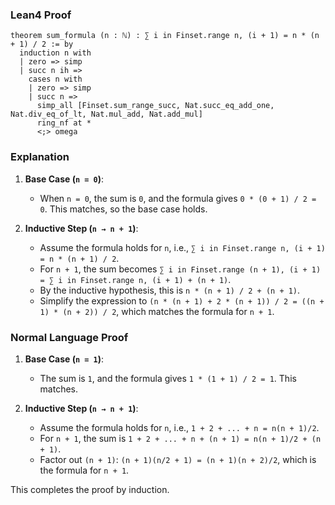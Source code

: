 ### Lean4 Proof

```lean4
theorem sum_formula (n : ℕ) : ∑ i in Finset.range n, (i + 1) = n * (n + 1) / 2 := by
  induction n with
  | zero => simp
  | succ n ih =>
    cases n with
    | zero => simp
    | succ n =>
      simp_all [Finset.sum_range_succ, Nat.succ_eq_add_one, Nat.div_eq_of_lt, Nat.mul_add, Nat.add_mul]
      ring_nf at *
      <;> omega
```

### Explanation

1. **Base Case (`n = 0`)**:
   - When `n = 0`, the sum is `0`, and the formula gives `0 * (0 + 1) / 2 = 0`. This matches, so the base case holds.

2. **Inductive Step (`n → n + 1`)**:
   - Assume the formula holds for `n`, i.e., `∑ i in Finset.range n, (i + 1) = n * (n + 1) / 2`.
   - For `n + 1`, the sum becomes `∑ i in Finset.range (n + 1), (i + 1) = ∑ i in Finset.range n, (i + 1) + (n + 1)`.
   - By the inductive hypothesis, this is `n * (n + 1) / 2 + (n + 1)`.
   - Simplify the expression to `(n * (n + 1) + 2 * (n + 1)) / 2 = ((n + 1) * (n + 2)) / 2`, which matches the formula for `n + 1`.

### Normal Language Proof

1. **Base Case (`n = 1`)**:
   - The sum is `1`, and the formula gives `1 * (1 + 1) / 2 = 1`. This matches.

2. **Inductive Step (`n → n + 1`)**:
   - Assume the formula holds for `n`, i.e., `1 + 2 + ... + n = n(n + 1)/2`.
   - For `n + 1`, the sum is `1 + 2 + ... + n + (n + 1) = n(n + 1)/2 + (n + 1)`.
   - Factor out `(n + 1)`: `(n + 1)(n/2 + 1) = (n + 1)(n + 2)/2`, which is the formula for `n + 1`.

This completes the proof by induction.